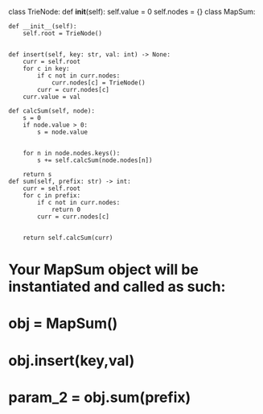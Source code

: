 class TrieNode:
    def __init__(self):
        self.value = 0
        self.nodes = {}
class MapSum:

    def __init__(self):
        self.root = TrieNode()
        

    def insert(self, key: str, val: int) -> None:
        curr = self.root
        for c in key:
            if c not in curr.nodes:
                curr.nodes[c] = TrieNode()
            curr = curr.nodes[c]
        curr.value = val
        
    def calcSum(self, node):
        s = 0
        if node.value > 0:
            s = node.value
            
        
        for n in node.nodes.keys():
            s += self.calcSum(node.nodes[n])
            
        return s
    def sum(self, prefix: str) -> int:
        curr = self.root
        for c in prefix:
            if c not in curr.nodes:
                return 0
            curr = curr.nodes[c]    
        
        
        return self.calcSum(curr)
        
        


# Your MapSum object will be instantiated and called as such:
# obj = MapSum()
# obj.insert(key,val)
# param_2 = obj.sum(prefix)
